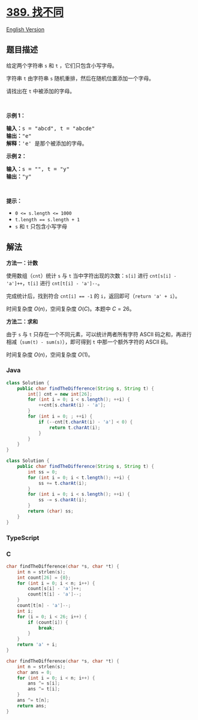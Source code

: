 # [389. 找不同](https://leetcode.cn/problems/find-the-difference)

[English Version](/solution/0300-0399/0389.Find%20the%20Difference/README_EN.md)

## 题目描述

<!-- 这里写题目描述 -->

<p>给定两个字符串 <code>s</code> 和 <code>t</code>&nbsp;，它们只包含小写字母。</p>

<p>字符串 <code>t</code>&nbsp;由字符串 <code>s</code> 随机重排，然后在随机位置添加一个字母。</p>

<p>请找出在 <code>t</code>&nbsp;中被添加的字母。</p>

<p>&nbsp;</p>

<p><strong>示例 1：</strong></p>

<pre>
<strong>输入：</strong>s = "abcd", t = "abcde"
<strong>输出：</strong>"e"
<strong>解释：</strong>'e' 是那个被添加的字母。
</pre>

<p><strong>示例 2：</strong></p>

<pre>
<strong>输入：</strong>s = "", t = "y"
<strong>输出：</strong>"y"
</pre>

<p>&nbsp;</p>

<p><strong>提示：</strong></p>

<ul>
	<li><code>0 &lt;= s.length &lt;= 1000</code></li>
	<li><code>t.length == s.length + 1</code></li>
	<li><code>s</code> 和 <code>t</code> 只包含小写字母</li>
</ul>

## 解法

**方法一：计数**

使用数组（`cnt`）统计 `s` 与 `t` 当中字符出现的次数：`s[i]` 进行 `cnt[s[i] - 'a']++`，`t[i]` 进行 `cnt[t[i] - 'a']--`。

完成统计后，找到符合 `cnt[i] == -1` 的 `i`，返回即可（`return 'a' + i`）。

时间复杂度 $O(n)$，空间复杂度 $O(C)$。本题中 $C=26$。

**方法二：求和**

由于 `s` 与 `t` 只存在一个不同元素，可以统计两者所有字符 ASCII 码之和，再进行相减（`sum(t) - sum(s)`），即可得到 `t` 中那一个额外字符的 ASCII 码。

时间复杂度 $O(n)$，空间复杂度 $O(1)$。

### **Java**

```java
class Solution {
    public char findTheDifference(String s, String t) {
        int[] cnt = new int[26];
        for (int i = 0; i < s.length(); ++i) {
            ++cnt[s.charAt(i) - 'a'];
        }
        for (int i = 0; ; ++i) {
            if (--cnt[t.charAt(i) - 'a'] < 0) {
                return t.charAt(i);
            }
        }
    }
}
```

```java
class Solution {
    public char findTheDifference(String s, String t) {
        int ss = 0;
        for (int i = 0; i < t.length(); ++i) {
            ss += t.charAt(i);
        }
        for (int i = 0; i < s.length(); ++i) {
            ss -= s.charAt(i);
        }
        return (char) ss;
    }
}
```

### **TypeScript**

### **C**

```c
char findTheDifference(char *s, char *t) {
    int n = strlen(s);
    int count[26] = {0};
    for (int i = 0; i < n; i++) {
        count[s[i] - 'a']++;
        count[t[i] - 'a']--;
    }
    count[t[n] - 'a']--;
    int i;
    for (i = 0; i < 26; i++) {
        if (count[i]) {
            break;
        }
    }
    return 'a' + i;
}
```

```c
char findTheDifference(char *s, char *t) {
    int n = strlen(s);
    char ans = 0;
    for (int i = 0; i < n; i++) {
        ans ^= s[i];
        ans ^= t[i];
    }
    ans ^= t[n];
    return ans;
}
```
